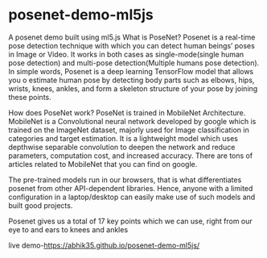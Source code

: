 # posenet-demo-ml5js
A posenet demo built using ml5.js
What is PoseNet?
Posenet is a real-time pose detection technique with which you can detect human beings’ poses in Image or Video. It works in both cases as single-mode(single human pose detection) and multi-pose detection(Multiple humans pose detection). In simple words, Posenet is a deep learning TensorFlow model that allows you o estimate human pose by detecting body parts such as elbows, hips, wrists, knees, ankles, and form a skeleton structure of your pose by joining these points.




How does PoseNet work?
PoseNet is trained in MobileNet Architecture. MobileNet is a Convolutional neural network developed by google which is trained on the ImageNet dataset, majorly used for Image classification in categories and target estimation. It is a lightweight model which uses depthwise separable convolution to deepen the network and reduce parameters, computation cost, and increased accuracy. There are tons of articles related to MobileNet that you can find on google.

The pre-trained models run in our browsers, that is what differentiates posenet from other API-dependent libraries. Hence, anyone with a limited configuration in a laptop/desktop can easily make use of such models and built good projects.

Posenet gives us a total of 17 key points which we can use, right from our eye to and ears to knees and ankles

live demo-https://abhik35.github.io/posenet-demo-ml5js/
